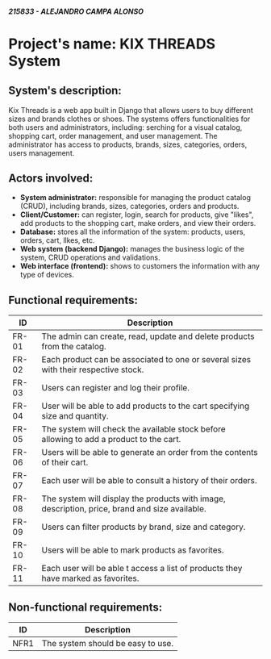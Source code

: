 #### *215833 - ALEJANDRO CAMPA ALONSO*

# Project's name: KIX THREADS System

## **System's description:**
Kix Threads is a web app built in Django that allows users to buy different sizes and brands clothes or shoes. The systems offers functionalities for both users and administrators, including: serching for a visual catalog, shopping cart, order management, and user management. The administrator has access to products, brands, sizes, categories, orders, users management.

## **Actors involved:** 
- **System administrator:** responsible for managing the product catalog (CRUD), including brands, sizes, categories, orders and products.
- **Client/Customer:** can register, login, search for products, give "likes", add products to the shopping cart, make orders, and view their orders.
- **Database:** stores all the information of the system: products, users, orders, cart, llkes, etc.
- **Web system (backend Django):** manages the business logic of the system, CRUD operations and validations.
- **Web interface (frontend):** shows to customers the information with any type of devices.

## **Functional requirements:**
| **ID** | **Description** |
| --- | --- |
| FR-01 | The admin can create, read, update and delete products from the catalog. |
| FR-02 | Each product can be associated to one or several sizes with their respective stock. |
| FR-03 | Users can register and log their profile. |
| FR-04 | User will be able to add products to the cart specifying size and quantity. |
| FR-05 | The system will check the available stock before allowing to add a product to the cart. |
| FR-06 | Users will be able to generate an order from the contents of their cart. |
| FR-07 | Each user will be able to consult a history of their orders. |
| FR-08 | The system will display the products with image, description, price, brand and size available. |
| FR-09 | Users can filter products by brand, size and category. |
| FR-10 | Users will be able to mark products as favorites. |
| FR-11 | Each user will be able t access a list of products they have marked as favorites. |


## Non-functional requirements:
| ID | Description |
| --- | --- |
| NFR1 | The system should be easy to use. |
